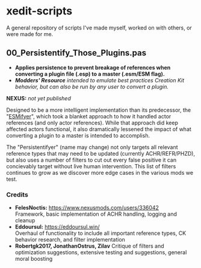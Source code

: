 # xedit-scripts
A  general repository of scripts I've made myself, worked on with others, or were made for me.

## 00_Persistentify_Those_Plugins.pas

- **Applies persistence to prevent breakage of references when converting a plugin file (.esp) to a master (.esm/ESM flag).**
- ***Modders' Resource** intended to emulate best practices Creation Kit behavior, but can also be run by any user to convert a plugin.*

**NEXUS:** *not yet published*
  
Designed to be a more intelligent implementation than its predecessor, the "[ESMifyer](https://www.nexusmods.com/skyrimspecialedition/mods/40260)", which took a blanket approach to how it handled actor references (and only actor references). While that approach did keep affected actors functional, it also dramatically lessened the impact of what converting a plugin to a master is intended to accomplish.

The "Persistentifyer" (name may change) not only targets all relevant reference types that may need to be updated (currently ACHR/REFR/PHZD), but also uses a number of filters to cut out every false positive it can concievably target without live human intervention. This list of filters continues to grow as we discover more edge cases in the various mods we test.

### Credits

- **FelesNoctis:** https://www.nexusmods.com/users/336042  
Framework, basic implementation of ACHR handling, logging and cleanup
- **Eddoursul:** https://eddoursul.win/  
Overhaul of functionality to include all important reference types, CK behavior research, and filter implementation
- **Robertgk2017, JonathanOstrus, Zilav**
Critique of filters and optimization suggestions, extensive testing and suggestions, general moral boosting